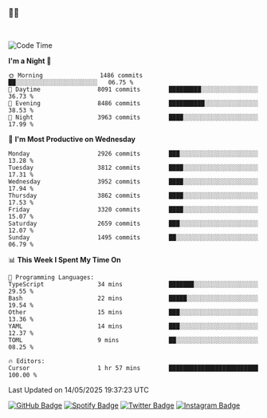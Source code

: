 ### 🤙🍺

<!-- <a href="https://github-readme-stats.vercel.app/api?username=hzak2xx&count_private=true&show_icons=true&theme=dracula">
  <img align="center" src="https://github-readme-stats.vercel.app/api?username=hzak2xx&count_private=true&show_icons=true&theme=dracula" />
</a>
</br> -->
</br>

<!--START_SECTION:waka-->
![Code Time](http://img.shields.io/badge/Code%20Time-4%2C209%20hrs%2040%20mins-blue)

**I'm a Night 🦉** 

```text
🌞 Morning                1486 commits        ██░░░░░░░░░░░░░░░░░░░░░░░   06.75 % 
🌆 Daytime                8091 commits        █████████░░░░░░░░░░░░░░░░   36.73 % 
🌃 Evening                8486 commits        ██████████░░░░░░░░░░░░░░░   38.53 % 
🌙 Night                  3963 commits        ████░░░░░░░░░░░░░░░░░░░░░   17.99 % 
```
📅 **I'm Most Productive on Wednesday** 

```text
Monday                   2926 commits        ███░░░░░░░░░░░░░░░░░░░░░░   13.28 % 
Tuesday                  3812 commits        ████░░░░░░░░░░░░░░░░░░░░░   17.31 % 
Wednesday                3952 commits        ████░░░░░░░░░░░░░░░░░░░░░   17.94 % 
Thursday                 3862 commits        ████░░░░░░░░░░░░░░░░░░░░░   17.53 % 
Friday                   3320 commits        ████░░░░░░░░░░░░░░░░░░░░░   15.07 % 
Saturday                 2659 commits        ███░░░░░░░░░░░░░░░░░░░░░░   12.07 % 
Sunday                   1495 commits        ██░░░░░░░░░░░░░░░░░░░░░░░   06.79 % 
```


📊 **This Week I Spent My Time On** 

```text
💬 Programming Languages: 
TypeScript               34 mins             ███████░░░░░░░░░░░░░░░░░░   29.55 % 
Bash                     22 mins             █████░░░░░░░░░░░░░░░░░░░░   19.54 % 
Other                    15 mins             ███░░░░░░░░░░░░░░░░░░░░░░   13.36 % 
YAML                     14 mins             ███░░░░░░░░░░░░░░░░░░░░░░   12.37 % 
TOML                     9 mins              ██░░░░░░░░░░░░░░░░░░░░░░░   08.25 % 

🔥 Editors: 
Cursor                   1 hr 57 mins        █████████████████████████   100.00 % 
```


 Last Updated on 14/05/2025 19:37:23 UTC
<!--END_SECTION:waka-->

[![GitHub Badge](https://img.shields.io/badge/GitHub-100000?style=for-the-badge&logo=github&logoColor=white)](https://github.com/hzak2xx)
[![Spotify Badge](https://img.shields.io/badge/Spotify-1ED760?&style=for-the-badge&logo=spotify&logoColor=white)](https://open.spotify.com/user/uf90s6sbbh75a1mt44clkhkvf)
[![Twitter Badge](https://img.shields.io/badge/Twitter-1DA1F2?style=for-the-badge&logo=twitter&logoColor=white)](https://twitter.com/hzak2xx)
[![Instagram Badge](https://img.shields.io/badge/Instagram-E4405F?style=for-the-badge&logo=instagram&logoColor=white)](https://www.instagram.com/hzak2xx/)
